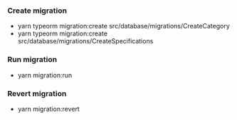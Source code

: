 ### Create migration

- yarn typeorm migration:create src/database/migrations/CreateCategory 
- yarn typeorm migration:create src/database/migrations/CreateSpecifications

### Run migration

- yarn migration:run

### Revert migration

- yarn migration:revert